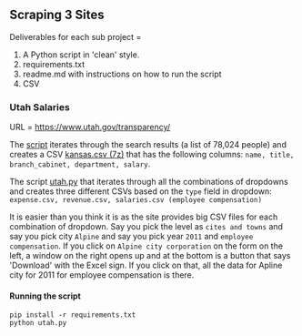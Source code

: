 ## Scraping 3 Sites

Deliverables for each sub project = 

1. A Python script in 'clean' style. 
2. requirements.txt
3. readme.md with instructions on how to run the script
4. CSV

### Utah Salaries

URL = https://www.utah.gov/transparency/

The [script](utah.py) iterates through the search results (a list of 78,024 people) and creates a CSV [kansas.csv (7z)](../../data/kansas.csv.7z) that has the following columns: `name, title, branch_cabinet, department, salary`.

The script [utah.py](utah.py) that iterates through all the combinations of dropdowns and creates three different CSVs based on the `type` field in dropdown: `expense.csv, revenue.csv, salaries.csv (employee compensation)`

It is easier than you think it is as the site provides big CSV files for each combination of dropdown. Say you pick the level as `cites and towns` and say you pick city `Alpine` and say you pick year `2011` and `employee compensation`. If you click on `Alpine city corporation` on the form on the left, a window on the right opens up and at the bottom is a button that says 'Download' with the Excel sign. If you click on that, all the data for Apline city for 2011 for employee compensation is there.

#### Running the script

```
pip install -r requirements.txt
python utah.py
```
